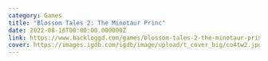 ```yaml
---
category: Games
title: "Blossom Tales 2: The Minotaur Princ"
date: 2022-08-16T00:00:00.000000Z
link: https://www.backloggd.com/games/blossom-tales-2-the-minotaur-prince/
cover: https://images.igdb.com/igdb/image/upload/t_cover_big/co4tw2.jpg
---
```

